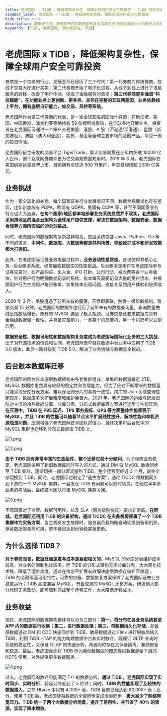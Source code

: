 ```yaml
---
title: 老虎国际 - TiDB ，降低架构复杂性，保障全球用户安全可靠投资 - TiDB 社区技术月刊
sidebar_label: 老虎国际 - TiDB ，降低架构复杂性，保障全球用户安全可靠投资
hide_title: true
description: 数据安全性、数据可用性和数据架构复杂度成为老虎国际国际化业务的三大挑战。本文将分享出于对开源技术的信任和认同，老虎国际很早就在数据中台业务中应用了 TiDB 3.0 版本，此后一路升级到 TiDB 5.0，解决了业务挑战与数据安全挑战。
keywords: [TiDB, 老虎国际, 架构复杂性, 风控]
---
```


# 老虎国际 x TiDB ，降低架构复杂性，保障全球用户安全可靠投资

券商是一个古老的行业，发展至今已经历了三个时代：第一代券商为传统券商，在线下交易大厅进行买卖；第二代券商开始了电子化进程，从线下到线上进行了浅层服务的转移，改善了用户体验，提高了金融服务的效率；**第三代券商更多强调“科技赋能”，在功能业务上更创新、更多样，且存在完整的互联网基因，业务依靠线上平台，拥有底层自研能力，如交易、风控等系统。**

老虎国际作为第三代券商的代表，是一家全球知名的国际化券商，在新加坡、美国、中国香港、澳大利亚等地持有 59 张牌照或资质，在全球多地开展业务。投资者在老虎国际可通过一个账户交易美股、港股、A 股（沪港通/深港通）、星股（新加坡股）、澳股（澳大利亚股）、期货、基金等全球主要市场的金融产品，享受一流的投资体验。

老虎国际自主研发的交易平台 TigerTrade，累计交易规模在三年内突破 10000 亿人民币，创下互联网券商冲击万亿交易规模最短用时。2019 年 3 月，老虎国际在美国纳斯达克挂牌上市，目前拥有全球近 900 万用户，年交易规模超 2000 亿美元。

## 业务挑战

作为一家全球化的券商，每个国家证券行业发展情况不同，数据合规要求也存在差异，比如新加坡有 PDPA，欧盟有 GDPR，美国有 CCPA 等，甚至不同国家业务特点也大为迥异。**在每个国家/地区都本地部署业务系统显然并不现实，老虎国际采用跨地区的混合云架构为全球用户提供支撑，解决在数据架构、数据安全、数据合规等方面所面临的的全球挑战。**

同时，老虎国际的数据架构复杂度非常高，底层系统包含 Java、Python、Go 等不同的语言，**中间件、数据库、大数据等都是异构场景，导致维护成本和研发效能都大打折扣。**

此外，在老虎国际证券业务发展过程中，**业务波动性是常态**，这也使得其核心业务--后台账本系统，经常面临数据库的性能挑战。后台账本是用户在老虎国际参与证券交易时，如产品购买、出入金、IPO 打新、公司行动、被收费等各个业务版块，针对用户行为明细数据记录的系统。账本每天需要记录大量的用户流水，并根据用户行为生成用户每日账单。如果账本出现问题，直接关系到用户体验和投资收入。

2020 年 3 月，美股遭遇了前所未有的震荡，开盘即暴跌，触发一级熔断机制，暂停交易 15 分钟。老虎国际的数据库也经历了前所未有的数据查询量，查询数量曲线呈指数级增长，原有的 MySQL 遇到了极大瓶颈。证券交易还要求数据库具有金融级数据强一致性，并具备灾备能力，一旦某个机房宕机，另一个机房可以立刻启用。

**数据安全性、数据可用性和数据架构复杂度成为老虎国际国际化业务的三大挑战**。出于对开源技术的信任和认同，老虎国际很早就在数据中台业务中应用了 TiDB 3.0 版本，此后一路升级到 TiDB 5.0，解决了业务挑战与数据安全挑战。

## 后台账本数据库迁移

老虎国际的后台账本底层数据架构由多套集群组成，单集群数据量接近 2TB，MySQL 数据库虽然具有较好的稳定性和负载能力，但为了应对不断增长的数据量只能采取分库分表方案，难以保证跨分片的事务一致性，跨库的 Join 关联查询性能较差，数据库多次扩展难度和维护量极大。2021 年，老虎国际的运维与研发团队对主流的冷热数据分离、分库分表、分布式数据库等方案进行选型与性能压测。**在压测中，TiDB 在 P95 延迟、TPS 事务指标、QPS 等方面整体性能都强于 MySQL，并且 TiDB 的性能可以随着节点水平扩展线性提升，解决性能和单机资源瓶颈问题**。压测增强了老虎国际技术团队的信心，最终决定将后台账本的 MySQL 集群也迁移到分布式数据库 TiDB 上。

![1.png](https://img1.www.pingcap.com/prod/1_a58bbd14db.png)

![2.png](https://img1.www.pingcap.com/prod/2_e3f05f3e78.png)

**由于 TiDB 拥有非常丰富的生态组件，整个迁移过程十分顺利**。为了保障业务稳定，老虎国际采用了新旧数据库同时写入的方式，通过 DM 将 MySQL 数据同步至 TiDB 集群，逐渐切换一部分读流量到 TiDB，整个迁移历经近 3 个月，最终全部切换到 TiDB。同时，老虎国际也制定了“逃生方案”，通过 TiCDC 将数据同步到下游的一个 MySQL 集群，一旦发现 TiDB 有问题可以随时切换。在经过半年多业务的考验后，最终技术团队将该 MySQL 集群关闭。

![3.png](https://img1.www.pingcap.com/prod/3_495dd8df9f.png)

不同国家对于监管、数据可用性，以及 SLA（服务级别协议）要求非常高。**在同城，老虎国际还利用 TiDB 的灾备架构，通过 TiCDC 在灾备机房部署了一个 TiDB 集群作为灾备方案**，当主机房发生故障时，服务器负载均衡自动切换到备用机房，保证数据服务高可用，整体延迟达到分钟级甚至更低。

## 为什么选择 TiDB？

**对于券商而言，数据处理速度与成本是紧密相关的**。MySQL 的分库分表维护成本较高，对业务的限制也比较多。而 TiDB 的分布式架构无需分库分表，大大简化技术栈，降低了运维难度，通过在线水平扩展有效解决底层数据存储扩容难题；TiDB 的金融级高可用特性，可靠的灾备、数据恢复方案保障了老虎国际证券业务稳定运行；TiDB 高度兼容 MySQL，有着成熟的 MySQL 迁移方案，研发侧大部分代码无需改动，即可顺利完成整个迁移工作，大大降低迁移成本。

## 业务收益

现在，老虎国际的数据架构整体可以分为三部分：**第一，将分布在各业务系统甚至 APP 内的数据进行收集；第二，进行数据处理；第三，将数据持久化存储**。非敏感数据通过 DM 和 CDC 快速同步到 TiDB，敏感数据通过 Flink 进行脱敏后输入 TiDB，利用 TiDB HTAP 的能力构建数据中台和实时数仓，既保证 OLTP 查询时系统的稳定性，又保证 OLAP 的快速分析，两者同时存在又保证隔离，兼顾安全和稳定。最后，老虎国际还将 TiDB 作为类似数据湖的概念提供数据源给下游的 HDFS 使用，对外提供更多数据服务。

![4.png](https://img1.www.pingcap.com/prod/4_fa7f31dbc7.png)

过去，老虎国际的数仓只能满足 T+1 的数据分析，**通过 TiDB ，老虎国际实现了实时同步、实时分析**，将延迟降低到了 5 秒钟；同时，**TiDB 的性能实现了比较快的数据接入**，之前 Hbase 中只有 4,000+ 表，TiDB 目前已经达到 80,000+ 表；此外，使用 TiDB 后，老虎国际将数据的全量同步变成增量同步，**极大减少了网络带宽压力。TiDB 统一了两个大数据分析场景，提升了易用性，并节省了 40% 的资源，实现了降本增效**。
